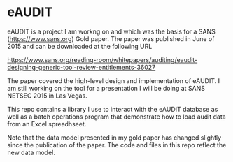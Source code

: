 # eAUDIT
eAUDIT is a project I am workng on and which was the basis for a SANS (https://www.sans.org) Gold paper. The paper was published in June of 2015 and can be downloaded at the following URL

https://www.sans.org/reading-room/whitepapers/auditing/eaudit-designing-generic-tool-review-entitlements-36027

The paper covered the high-level design and implementation of eAUDIT. I am still working on the tool for a presentation I will be doing at SANS NETSEC 2015 in Las Vegas. 

This repo contains a library I use to interact with the eAUDIT database as well as a batch operations program that demonstrate how to load audit data from an Excel spreadhseet.

Note that the data model presented in my gold paper has changed slightly since the publication of the paper. The code and files in this repo reflect the new data model.


